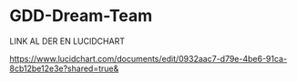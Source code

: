 # GDD-Dream-Team

LINK AL DER EN LUCIDCHART

https://www.lucidchart.com/documents/edit/0932aac7-d79e-4be6-91ca-8cb12be12e3e?shared=true&
